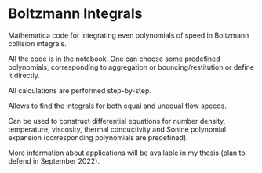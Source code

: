# Boltzmann Integrals
Mathematica code for integrating even polynomials of speed in Boltzmann collision integrals.

All the code is in the notebook.
One can choose some predefined polynomials, corresponding to aggregation or bouncing/restitution or define it directly.

All calculations are performed step-by-step.

Allows to find the integrals for both equal and unequal flow speeds.

Can be used to construct differential equations for number density, temperature, viscosity, thermal conductivity and Sonine polynomial expansion (corresponding polynomials are predefined).

More information about applications will be available in my thesis (plan to defend in September 2022).
